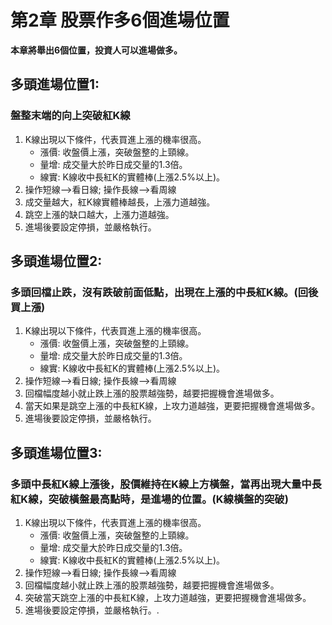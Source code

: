 # 第2章 股票作多6個進場位置

**本章將舉出6個位置，投資人可以進場做多。**

## **多頭進場位置1:**
### 盤整末端的向上突破紅K線
1. K線出現以下條件，代表買進上漲的機率很高。
   - 漲價: 收盤價上漲，突破盤整的上頸線。
   - 量增: 成交量大於昨日成交量的1.3倍。
   - 線實: K線收中長紅K的實體棒(上漲2.5%以上)。
2. 操作短線-->看日線; 操作長線-->看周線
3. 成交量越大，紅K線實體棒越長，上漲力道越強。
4. 跳空上漲的缺口越大，上漲力道越強。
5. 進場後要設定停損，並嚴格執行。
   
## **多頭進場位置2:**
### 多頭回檔止跌，沒有跌破前面低點，出現在上漲的中長紅K線。(回後買上漲)
1. K線出現以下條件，代表買進上漲的機率很高。
   - 漲價: 收盤價上漲，突破盤整的上頸線。
   - 量增: 成交量大於昨日成交量的1.3倍。
   - 線實: K線收中長紅K的實體棒(上漲2.5%以上)。
2. 操作短線-->看日線; 操作長線-->看周線
3. 回檔幅度越小就止跌上漲的股票越強勢，越要把握機會進場做多。
4. 當天如果是跳空上漲的中長紅K線，上攻力道越強，更要把握機會進場做多。
5. 進場後要設定停損，並嚴格執行。

## **多頭進場位置3:**
### 多頭中長紅K線上漲後，股價維持在K線上方橫盤，當再出現大量中長紅K線，突破橫盤最高點時，是進場的位置。(K線橫盤的突破)
1. K線出現以下條件，代表買進上漲的機率很高。
   - 漲價: 收盤價上漲，突破盤整的上頸線。
   - 量增: 成交量大於昨日成交量的1.3倍。
   - 線實: K線收中長紅K的實體棒(上漲2.5%以上)。
2. 操作短線-->看日線; 操作長線-->看周線
3. 回檔幅度越小就止跌上漲的股票越強勢，越要把握機會進場做多。
4. 突破當天跳空上漲的中長紅K線，上攻力道越強，更要把握機會進場做多。
5. 進場後要設定停損，並嚴格執行。. 

